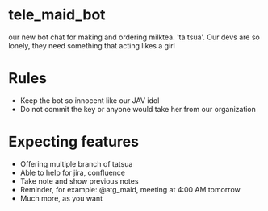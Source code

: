 # tele_maid_bot
our new bot chat for making and ordering milktea. 'ta tsua'. Our devs are so lonely, they need something that acting likes a girl

# Rules
- Keep the bot so innocent like our JAV idol
- Do not commit the key or anyone would take her from our organization

# Expecting features
- Offering multiple branch of tatsua
- Able to help for jira, confluence
- Take note and show previous notes
- Reminder, for example: @atg_maid, meeting at 4:00 AM tomorrow
- Much more, as you want
